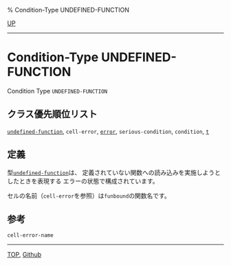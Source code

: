 % Condition-Type UNDEFINED-FUNCTION

[UP](5.3.html)  

---

# Condition-Type **UNDEFINED-FUNCTION**


Condition Type `UNDEFINED-FUNCTION`


## クラス優先順位リスト

[`undefined-function`](5.3.undefined-function.html),
`cell-error`,
[`error`](9.2.error-condition.html),
`serious-condition`,
`condition`,
[`t`](4.4.t-system-class.html)


## 定義

型[`undefined-function`](5.3.undefined-function.html)は、
定義されていない関数への読み込みを実施しようとしたときを表現する
エラーの状態で構成されています。

セルの名前（`cell-error`を参照）は`funbound`の関数名です。


## 参考

`cell-error-name`


---
[TOP](index.html),  [Github](https://github.com/nptcl/npt-japanese)

